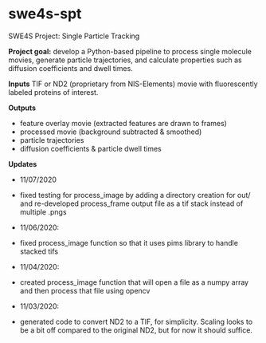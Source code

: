 # swe4s-spt
SWE4S Project: Single Particle Tracking

**Project goal:** develop a Python-based pipeline to process single molecule movies, generate particle trajectories, and calculate properties such as diffusion coefficients and dwell times.

**Inputs**
TIF or ND2 (proprietary from NIS-Elements) movie with fluorescently labeled proteins of interest.

**Outputs**
* feature overlay movie (extracted features are drawn to frames)
* processed movie (background subtracted & smoothed)
* particle trajectories
* diffusion coefficients & particle dwell times 


**Updates**
* 11/07/2020
- fixed testing for process_image by adding a directory creation for out/ and re-developed process_frame output file as a tif stack instead of multiple .pngs
* 11/06/2020:
- fixed process_image function so that it uses pims library to handle stacked tifs
* 11/04/2020:
 - created process_image function that will open a file as a numpy array and then process that file using opencv
* 11/03/2020:
 - generated code to convert ND2 to a TIF, for simplicity. Scaling looks to be a bit off compared to the original ND2, but for now it should suffice.
  
 
